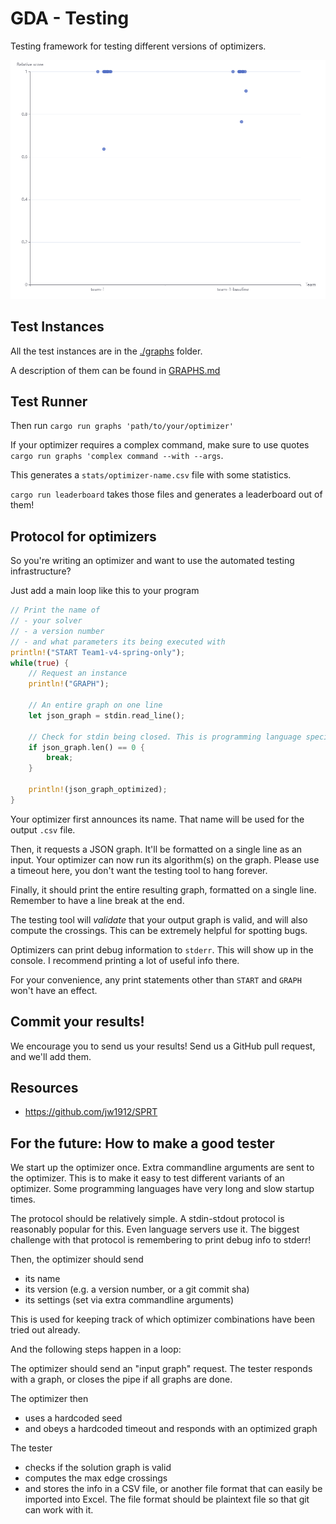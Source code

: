# GDA - Testing

Testing framework for testing different versions of optimizers.

![Screenshot of the leaderboard](./leaderboard.png)

## Test Instances

All the test instances are in the [./graphs](./graphs) folder.

A description of them can be found in [GRAPHS.md](./GRAPHS.md)

## Test Runner

Then run `cargo run graphs 'path/to/your/optimizer'`

If your optimizer requires a complex command, make sure to use quotes `cargo run graphs 'complex command --with --args`.

This generates a `stats/optimizer-name.csv` file with some statistics.

`cargo run leaderboard` takes those files and generates a leaderboard out of them!

## Protocol for optimizers

So you're writing an optimizer and want to use the automated testing infrastructure?

Just add a main loop like this to your program
```rs
// Print the name of
// - your solver
// - a version number
// - and what parameters its being executed with
println!("START Team1-v4-spring-only");
while(true) {
    // Request an instance
    println!("GRAPH");

    // An entire graph on one line
    let json_graph = stdin.read_line(); 
    
    // Check for stdin being closed. This is programming language specific.
    if json_graph.len() == 0 { 
        break;
    }

    println!(json_graph_optimized);
}
```

Your optimizer first announces its name. That name will be used for the output `.csv` file.

Then, it requests a JSON graph. It'll be formatted on a single line as an input.
Your optimizer can now run its algorithm(s) on the graph. Please use a timeout here, you don't want the testing tool to hang forever.

Finally, it should print the entire resulting graph, formatted on a single line.
Remember to have a line break at the end.

The testing tool will *validate* that your output graph is valid, and will also compute the crossings.
This can be extremely helpful for spotting bugs.

Optimizers can print debug information to `stderr`. This will show up in the console.
I recommend printing a lot of useful info there.

For your convenience, any print statements other than `START` and `GRAPH` won't have an effect.

## Commit your results!

We encourage you to send us your results! Send us a GitHub pull request, and we'll add them.

## Resources

- https://github.com/jw1912/SPRT

## For the future: How to make a good tester

We start up the optimizer once. Extra commandline arguments are sent to the optimizer. This is to make it easy to test different variants of an optimizer.
Some programming languages have very long and slow startup times.

The protocol should be relatively simple. A stdin-stdout protocol is reasonably popular for this. Even language servers use it.
The biggest challenge with that protocol is remembering to print debug info to stderr!

Then, the optimizer should send
- its name
- its version (e.g. a version number, or a git commit sha)
- its settings (set via extra commandline arguments)

This is used for keeping track of which optimizer combinations have been tried out already.

<!--
At this point, we query
- the filesystem for all graphs that we could send. We sort them alpha-numerically
- the past runs. If we already have a result for a (graph name, optimizer name, version, settings), then we skip that graph.
-->

And the following steps happen in a loop:

The optimizer should send an "input graph" request.
The tester responds with a graph, or closes the pipe if all graphs are done.

The optimizer then
- uses a hardcoded seed
- and obeys a hardcoded timeout
and responds with an optimized graph

The tester 
- checks if the solution graph is valid
- computes the max edge crossings
- and stores the info in a CSV file, or another file format that can easily be imported into Excel. The file format should be plaintext file so that git can work with it.





